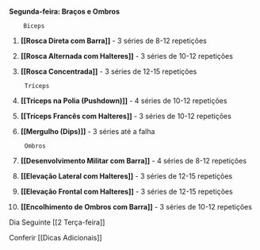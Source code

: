 

**Segunda-feira: Braços e Ombros**

		Biceps

1. **[[Rosca Direta com Barra]]** - 3 séries de 8-12 repetições
2. **[[Rosca Alternada com Halteres]]** - 3 séries de 10-12 repetições
3. **[[Rosca Concentrada]]** - 3 séries de 12-15 repetições
   
		Tríceps
1. **[[Tríceps na Polia (Pushdown)]]** - 4 séries de 10-12 repetições
2. **[[Tríceps Francês com Halteres]]** - 3 séries de 10-12 repetições
3. **[[Mergulho (Dips)]]** - 3 séries até a falha
   
		Ombros
1. **[[Desenvolvimento Militar com Barra]]** - 4 séries de 8-12 repetições
2. **[[Elevação Lateral com Halteres]]** - 3 séries de 12-15 repetições
3. **[[Elevação Frontal com Halteres]]** - 3 séries de 12-15 repetições
4. **[[Encolhimento de Ombros com Barra]]** - 3 séries de 10-12 repetições


Dia Seguinte [[2 Terça-feira]]

Conferir [[Dicas Adicionais]]
